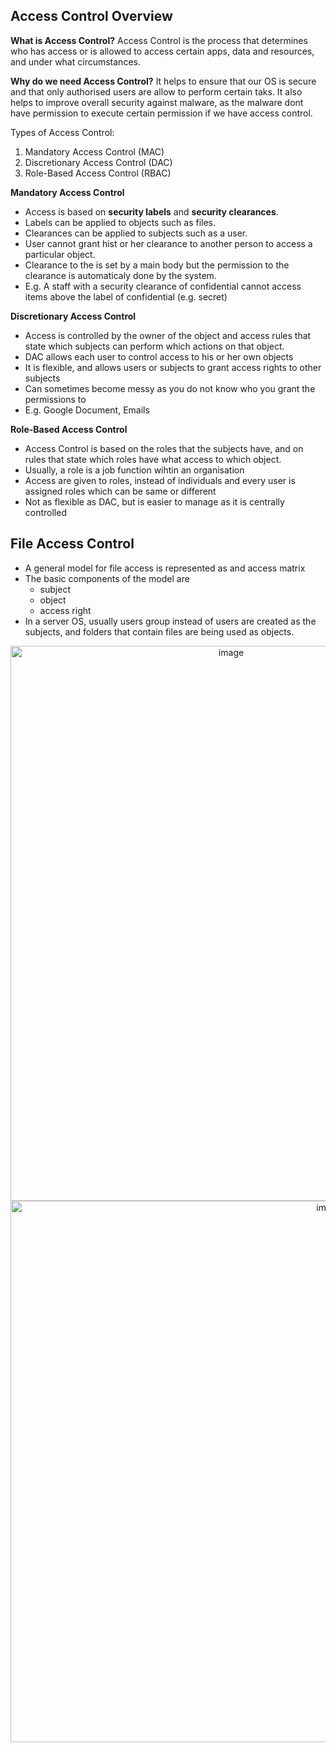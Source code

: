 ## Access Control Overview
**What is Access Control?**
Access Control is the process that determines who has access or is allowed to access certain apps, data and resources, and under what circumstances.

**Why do we need Access Control?**
It helps to ensure that our OS is secure and that only authorised users are allow to perform certain taks. It also helps to improve overall security against malware, as the malware dont have permission to execute certain permission if we have access control. 

Types of Access Control:
1. Mandatory Access Control (MAC)
2. Discretionary Access Control (DAC)
3. Role-Based Access Control (RBAC)

**Mandatory Access Control**
- Access is based on **security labels** and **security clearances**.
- Labels can be applied to objects such as files.
- Clearances can be applied to subjects such as a user.
- User cannot grant hist or her clearance to another person to access a particular object.
- Clearance to the is set by a main body but the permission to the clearance is automaticaly done by the system.
- E.g. A staff with a security clearance of confidential cannot access items above the label of confidential (e.g. secret)

**Discretionary Access Control**
- Access is controlled by the owner of the object and access rules that state which subjects can perform which actions on that object.
- DAC allows each user to control access to his or her own objects
- It is flexible, and allows users or subjects to grant access rights to other subjects
- Can sometimes become messy as you do not know who you grant the permissions to
- E.g. Google Document, Emails

**Role-Based Access Control**
- Access Control is based on the roles that the subjects have, and on rules that state which roles have what access to which object.
- Usually, a role is a job function wihtin an organisation
- Access are given to roles, instead of individuals and every user is assigned roles which can be same or different
- Not as flexible as DAC, but is easier to manage as it is centrally controlled

## File Access Control
- A general model for file access is represented as and access matrix
- The basic components of the model are
  - subject
  - object
  - access right
- In a server OS, usually users group instead of users are created as the subjects, and folders that contain files are being used as objects.
<p align="center">
  <img width="690" height="888" alt="image" src="https://github.com/user-attachments/assets/229cdbb9-5267-4965-951a-ea3286389d77" /><br>
  <img width="1003" height="866" alt="image" src="https://github.com/user-attachments/assets/d869e811-ee37-4a53-846a-4cb1142be0e4" />
</p>




















































